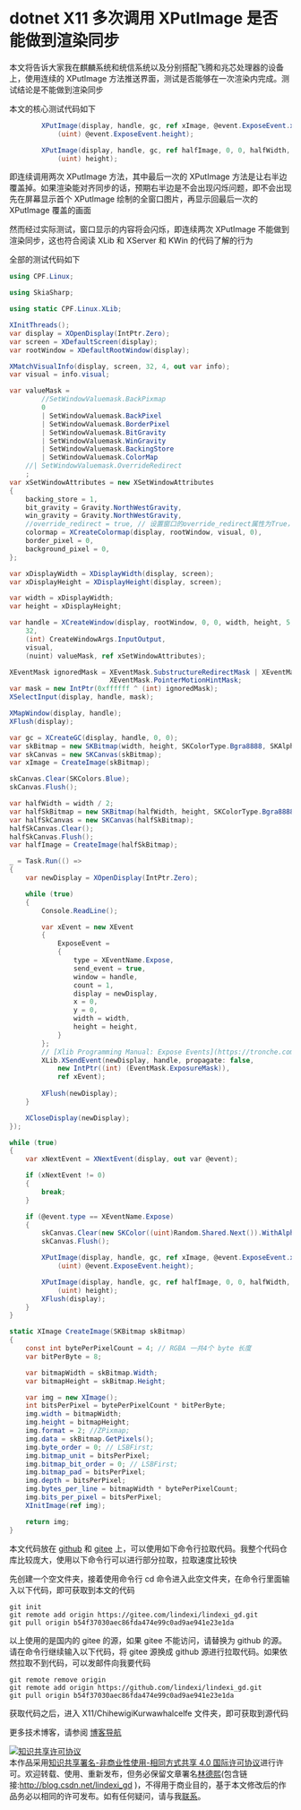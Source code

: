 
# dotnet X11 多次调用 XPutImage 是否能做到渲染同步

本文将告诉大家我在麒麟系统和统信系统以及分别搭配飞腾和兆芯处理器的设备上，使用连续的 XPutImage 方法推送界面，测试是否能够在一次渲染内完成。测试结论是不能做到渲染同步

<!--more-->


<!-- 发布 -->
<!-- 博客 -->

本文的核心测试代码如下

```csharp
        XPutImage(display, handle, gc, ref xImage, @event.ExposeEvent.x, @event.ExposeEvent.y, @event.ExposeEvent.x, @event.ExposeEvent.y, (uint) @event.ExposeEvent.width,
            (uint) @event.ExposeEvent.height);

        XPutImage(display, handle, gc, ref halfImage, 0, 0, halfWidth, 0, (uint) halfWidth,
            (uint) height);
```

即连续调用两次 XPutImage 方法，其中最后一次的 XPutImage 方法是让右半边覆盖掉。如果渲染能对齐同步的话，预期右半边是不会出现闪烁问题，即不会出现先在屏幕显示首个 XPutImage 绘制的全窗口图片，再显示回最后一次的 XPutImage 覆盖的画面

然而经过实际测试，窗口显示的内容将会闪烁，即连续两次 XPutImage 不能做到渲染同步，这也符合阅读 XLib 和 XServer 和 KWin 的代码了解的行为

全部的测试代码如下

```csharp
using CPF.Linux;

using SkiaSharp;

using static CPF.Linux.XLib;

XInitThreads();
var display = XOpenDisplay(IntPtr.Zero);
var screen = XDefaultScreen(display);
var rootWindow = XDefaultRootWindow(display);

XMatchVisualInfo(display, screen, 32, 4, out var info);
var visual = info.visual;

var valueMask =
        //SetWindowValuemask.BackPixmap
        0
        | SetWindowValuemask.BackPixel
        | SetWindowValuemask.BorderPixel
        | SetWindowValuemask.BitGravity
        | SetWindowValuemask.WinGravity
        | SetWindowValuemask.BackingStore
        | SetWindowValuemask.ColorMap
    //| SetWindowValuemask.OverrideRedirect
    ;
var xSetWindowAttributes = new XSetWindowAttributes
{
    backing_store = 1,
    bit_gravity = Gravity.NorthWestGravity,
    win_gravity = Gravity.NorthWestGravity,
    //override_redirect = true, // 设置窗口的override_redirect属性为True，以避免窗口管理器的干预
    colormap = XCreateColormap(display, rootWindow, visual, 0),
    border_pixel = 0,
    background_pixel = 0,
};

var xDisplayWidth = XDisplayWidth(display, screen);
var xDisplayHeight = XDisplayHeight(display, screen);

var width = xDisplayWidth;
var height = xDisplayHeight;

var handle = XCreateWindow(display, rootWindow, 0, 0, width, height, 5,
    32,
    (int) CreateWindowArgs.InputOutput,
    visual,
    (nuint) valueMask, ref xSetWindowAttributes);

XEventMask ignoredMask = XEventMask.SubstructureRedirectMask | XEventMask.ResizeRedirectMask |
                         XEventMask.PointerMotionHintMask;
var mask = new IntPtr(0xffffff ^ (int) ignoredMask);
XSelectInput(display, handle, mask);

XMapWindow(display, handle);
XFlush(display);

var gc = XCreateGC(display, handle, 0, 0);
var skBitmap = new SKBitmap(width, height, SKColorType.Bgra8888, SKAlphaType.Premul);
var skCanvas = new SKCanvas(skBitmap);
var xImage = CreateImage(skBitmap);

skCanvas.Clear(SKColors.Blue);
skCanvas.Flush();

var halfWidth = width / 2;
var halfSkBitmap = new SKBitmap(halfWidth, height, SKColorType.Bgra8888, SKAlphaType.Premul);
var halfSkCanvas = new SKCanvas(halfSkBitmap);
halfSkCanvas.Clear();
halfSkCanvas.Flush();
var halfImage = CreateImage(halfSkBitmap);

_ = Task.Run(() =>
{
    var newDisplay = XOpenDisplay(IntPtr.Zero);

    while (true)
    {
        Console.ReadLine();

        var xEvent = new XEvent
        {
            ExposeEvent =
            {
                type = XEventName.Expose,
                send_event = true,
                window = handle,
                count = 1,
                display = newDisplay,
                x = 0,
                y = 0,
                width = width,
                height = height,
            }
        };
        // [Xlib Programming Manual: Expose Events](https://tronche.com/gui/x/xlib/events/exposure/expose.html )
        XLib.XSendEvent(newDisplay, handle, propagate: false,
            new IntPtr((int) (EventMask.ExposureMask)),
            ref xEvent);
        
        XFlush(newDisplay);
    }

    XCloseDisplay(newDisplay);
});

while (true)
{
    var xNextEvent = XNextEvent(display, out var @event);

    if (xNextEvent != 0)
    {
        break;
    }

    if (@event.type == XEventName.Expose)
    {
        skCanvas.Clear(new SKColor((uint)Random.Shared.Next()).WithAlpha(0xFF));
        skCanvas.Flush();

        XPutImage(display, handle, gc, ref xImage, @event.ExposeEvent.x, @event.ExposeEvent.y, @event.ExposeEvent.x, @event.ExposeEvent.y, (uint) @event.ExposeEvent.width,
            (uint) @event.ExposeEvent.height);

        XPutImage(display, handle, gc, ref halfImage, 0, 0, halfWidth, 0, (uint) halfWidth,
            (uint) height);
        XFlush(display);
    }
}

static XImage CreateImage(SKBitmap skBitmap)
{
    const int bytePerPixelCount = 4; // RGBA 一共4个 byte 长度
    var bitPerByte = 8;

    var bitmapWidth = skBitmap.Width;
    var bitmapHeight = skBitmap.Height;

    var img = new XImage();
    int bitsPerPixel = bytePerPixelCount * bitPerByte;
    img.width = bitmapWidth;
    img.height = bitmapHeight;
    img.format = 2; //ZPixmap;
    img.data = skBitmap.GetPixels();
    img.byte_order = 0; // LSBFirst;
    img.bitmap_unit = bitsPerPixel;
    img.bitmap_bit_order = 0; // LSBFirst;
    img.bitmap_pad = bitsPerPixel;
    img.depth = bitsPerPixel;
    img.bytes_per_line = bitmapWidth * bytePerPixelCount;
    img.bits_per_pixel = bitsPerPixel;
    XInitImage(ref img);

    return img;
}
```

本文代码放在 [github](https://github.com/lindexi/lindexi_gd/tree/b54f37030aec86fda474e99c0ad9ae941e23e1da/X11/ChihewigiKurwawhalcelfe) 和 [gitee](https://gitee.com/lindexi/lindexi_gd/tree/b54f37030aec86fda474e99c0ad9ae941e23e1da/X11/ChihewigiKurwawhalcelfe) 上，可以使用如下命令行拉取代码。我整个代码仓库比较庞大，使用以下命令行可以进行部分拉取，拉取速度比较快

先创建一个空文件夹，接着使用命令行 cd 命令进入此空文件夹，在命令行里面输入以下代码，即可获取到本文的代码

```
git init
git remote add origin https://gitee.com/lindexi/lindexi_gd.git
git pull origin b54f37030aec86fda474e99c0ad9ae941e23e1da
```

以上使用的是国内的 gitee 的源，如果 gitee 不能访问，请替换为 github 的源。请在命令行继续输入以下代码，将 gitee 源换成 github 源进行拉取代码。如果依然拉取不到代码，可以发邮件向我要代码

```
git remote remove origin
git remote add origin https://github.com/lindexi/lindexi_gd.git
git pull origin b54f37030aec86fda474e99c0ad9ae941e23e1da
```

获取代码之后，进入 X11/ChihewigiKurwawhalcelfe 文件夹，即可获取到源代码

更多技术博客，请参阅 [博客导航](https://blog.lindexi.com/post/%E5%8D%9A%E5%AE%A2%E5%AF%BC%E8%88%AA.html )




<a rel="license" href="http://creativecommons.org/licenses/by-nc-sa/4.0/"><img alt="知识共享许可协议" style="border-width:0" src="https://licensebuttons.net/l/by-nc-sa/4.0/88x31.png" /></a><br />本作品采用<a rel="license" href="http://creativecommons.org/licenses/by-nc-sa/4.0/">知识共享署名-非商业性使用-相同方式共享 4.0 国际许可协议</a>进行许可。欢迎转载、使用、重新发布，但务必保留文章署名[林德熙](http://blog.csdn.net/lindexi_gd)(包含链接:http://blog.csdn.net/lindexi_gd )，不得用于商业目的，基于本文修改后的作品务必以相同的许可发布。如有任何疑问，请与我[联系](mailto:lindexi_gd@163.com)。